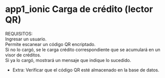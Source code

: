 # app1_ionic Carga de crédito (lector QR)

REQUISITOS:
<br>Ingresar un usuario.
<br>Permite escanear un código QR encriptado.
<br>Si no lo cargó, se le carga crédito correspondiente que se acumulará en un visor de créditos.
<br>Si ya lo cargó, mostrará un mensaje que indique lo sucedido.
+ Extra: Verificar que el código QR esté almacenado en la base de datos.
